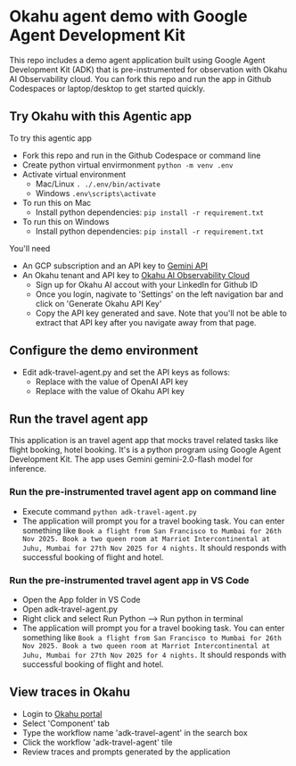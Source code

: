 # Okahu agent demo with Google Agent Development Kit
This repo includes a demo agent application built using Google Agent Development Kit (ADK) that is pre-instrumented for observation with Okahu AI Observability cloud. 
You can fork this repo and run the app in Github Codespaces or laptop/desktop to get started quickly.

## Try Okahu with this Agentic app

To try this agentic app
- Fork this repo and run in the Github Codespace or command line
- Create python virtual envirmonment
```python -m venv .env```
- Activate virtual environment
  - Mac/Linux
  ```. ./.env/bin/activate```
  - Windows
  ```.env\scripts\activate```
- To run this on Mac 
  - Install python dependencies: ```pip install -r requirement.txt```
- To run this on Windows
  - Install python dependencies: ```pip install -r requirement.txt```

You'll need 
- An GCP subscription and an API key to [Gemini API](https://ai.google.dev/gemini-api/docs)
- An Okahu tenant and API key to [Okahu AI Observability Cloud](https://www.okahu.co)
  - Sign up for Okahu AI accout with your LinkedIn for Github ID
  - Once you login, nagivate to 'Settings' on the left navigation bar and click on 'Generate Okahu API Key'
  - Copy the API key generated and save. Note that you'll not be able to extract that API key after you navigate away from that page.

## Configure the demo environment
- Edit adk-travel-agent.py and set the API keys as follows:
  - Replace <GOOGLE-API-KEY> with the value of OpenAI API key
  - Replace <OKAHU-API-KEY> with the value of Okahu API key

## Run the travel agent app 
This application is an travel agent app that mocks travel related tasks like flight booking, hotel booking.
It's is a python program using Google Agent Development Kit. 
The app uses Gemini gemini-2.0-flash model for inference.

### Run the pre-instrumented travel agent app on command line
  - Execute command ```python adk-travel-agent.py```
  - The application will prompt you for a travel booking task. You can enter something like `Book a flight from San Francisco to Mumbai for 26th Nov 2025. Book a two queen room at Marriot Intercontinental at Juhu, Mumbai for 27th Nov 2025 for 4 nights.`
   It should responds with successful booking of flight and hotel.

### Run the pre-instrumented travel agent app in VS Code
- Open the App folder in VS Code
- Open adk-travel-agent.py
- Right click and select Run Python --> Run python in terminal
- The application will prompt you for a travel booking task. You can enter something like `Book a flight from San Francisco to Mumbai for 26th Nov 2025. Book a two queen room at Marriot Intercontinental at Juhu, Mumbai for 27th Nov 2025 for 4 nights.`
   It should responds with successful booking of flight and hotel.

## View traces in Okahu
- Login to [Okahu portal](https://portal.okahu.co)
- Select 'Component' tab
- Type the workflow name 'adk-travel-agent' in the search box
- Click the workflow 'adk-travel-agent' tile
- Review traces and prompts generated by the application